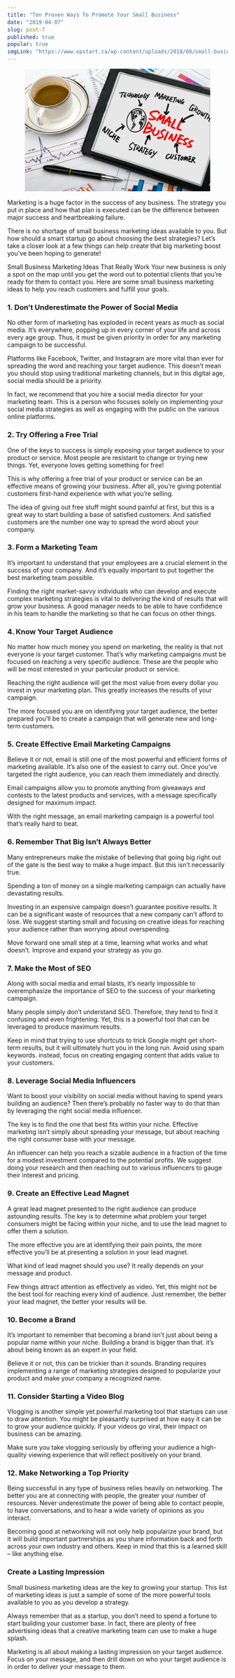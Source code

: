 ```yaml
---
title: "Ten Proven Ways To Promote Your Small Business"
date: "2019-04-07"
slug: post-7
published: true
popular: true
imgLink: "https://www.opstart.ca/wp-content/uploads/2018/08/small-business-marketing-ideas-400x250.jpeg"
---
```

<!-- markdownlint-disable MD033 -->

<figure class="figure">
    <img src="./images/small-business.jpeg" alt=""/>
</figure>

Marketing is a huge factor in the success of any business. The strategy you put in place and how that plan is executed can be the difference between major success and heartbreaking failure.

There is no shortage of small business marketing ideas available to you. But how should a smart startup go about choosing the best strategies? Let’s take a closer look at a few things can help create that big marketing boost you’ve been hoping to generate!

Small Business Marketing Ideas That Really Work
Your new business is only a spot on the map until you get the word out to potential clients that you’re ready for them to contact you. Here are some small business marketing ideas to help you reach customers and fulfill your goals.

### 1. Don’t Underestimate the Power of Social Media
No other form of marketing has exploded in recent years as much as social media. It’s everywhere, popping up in every corner of your life and across every age group. Thus, it must be given priority in order for any marketing campaign to be successful.

Platforms like Facebook, Twitter, and Instagram are more vital than ever for spreading the word and reaching your target audience. This doesn’t mean you should stop using traditional marketing channels, but in this digital age, social media should be a priority.

In fact, we recommend that you hire a social media director for your marketing team. This is a person who focuses solely on implementing your social media strategies as well as engaging with the public on the various online platforms.

### 2. Try Offering a Free Trial
One of the keys to success is simply exposing your target audience to your product or service. Most people are resistant to change or trying new things. Yet, everyone loves getting something for free!

This is why offering a free trial of your product or service can be an effective means of growing your business. After all, you’re giving potential customers first-hand experience with what you’re selling.

The idea of giving out free stuff might sound painful at first, but this is a great way to start building a base of satisfied customers. And satisfied customers are the number one way to spread the word about your company.

### 3. Form a Marketing Team
It’s important to understand that your employees are a crucial element in the success of your company. And it’s equally important to put together the best marketing team possible.

Finding the right market-savvy individuals who can develop and execute complex marketing strategies is vital to delivering the kind of results that will grow your business. A good manager needs to be able to have confidence in his team to handle the marketing so that he can focus on other things.

### 4. Know Your Target Audience
No matter how much money you spend on marketing, the reality is that not everyone is your target customer. That’s why marketing campaigns must be focused on reaching a very specific audience. These are the people who will be most interested in your particular product or service.

Reaching the right audience will get the most value from every dollar you invest in your marketing plan. This greatly increases the results of your campaign.

The more focused you are on identifying your target audience, the better prepared you’ll be to create a campaign that will generate new and long-term customers.

### 5. Create Effective Email Marketing Campaigns
Believe it or not, email is still one of the most powerful and efficient forms of marketing available. It’s also one of the easiest to carry out. Once you’ve targeted the right audience, you can reach them immediately and directly.

Email campaigns allow you to promote anything from giveaways and contests to the latest products and services, with a message specifically designed for maximum impact.

With the right message, an email marketing campaign is a powerful tool that’s really hard to beat.

### 6. Remember That Big Isn’t Always Better
Many entrepreneurs make the mistake of believing that going big right out of the gate is the best way to make a huge impact. But this isn’t necessarily true.

Spending a ton of money on a single marketing campaign can actually have devastating results.

Investing in an expensive campaign doesn’t guarantee positive results. It can be a significant waste of resources that a new company can’t afford to lose. We suggest starting small and focusing on creative ideas for reaching your audience rather than worrying about overspending.

Move forward one small step at a time, learning what works and what doesn’t. Improve and expand your strategy as you go.

### 7. Make the Most of SEO
Along with social media and email blasts, it’s nearly impossible to overemphasize the importance of SEO to the success of your marketing campaign.

Many people simply don’t understand SEO. Therefore, they tend to find it confusing and even frightening. Yet, this is a powerful tool that can be leveraged to produce maximum results.

Keep in mind that trying to use shortcuts to trick Google might get short-term results, but it will ultimately hurt you in the long run. Avoid using spam keywords. instead, focus on creating engaging content that adds value to your customers.

### 8. Leverage Social Media Influencers
Want to boost your visibility on social media without having to spend years building an audience? Then there’s probably no faster way to do that than by leveraging the right social media influencer.

The key is to find the one that best fits within your niche. Effective marketing isn’t simply about spreading your message, but about reaching the right consumer base with your message.

An influencer can help you reach a sizable audience in a fraction of the time for a modest investment compared to the potential profits. We suggest doing your research and then reaching out to various influencers to gauge their interest and pricing.

### 9. Create an Effective Lead Magnet
A great lead magnet presented to the right audience can produce astounding results. The key is to determine what problem your target consumers might be facing within your niche, and to use the lead magnet to offer them a solution.

The more effective you are at identifying their pain points, the more effective you’ll be at presenting a solution in your lead magnet.

What kind of lead magnet should you use? It really depends on your message and product.

Few things attract attention as effectively as video. Yet, this might not be the best tool for reaching every kind of audience. Just remember, the better your lead magnet, the better your results will be.

### 10. Become a Brand
It’s important to remember that becoming a brand isn’t just about being a popular name within your niche. Building a brand is bigger than that. it’s about being known as an expert in your field.

Believe it or not, this can be trickier than it sounds. Branding requires implementing a range of marketing strategies designed to popularize your product and make your company a recognized name.

### 11. Consider Starting a Video Blog
Vlogging is another simple yet powerful marketing tool that startups can use to draw attention. You might be pleasantly surprised at how easy it can be to grow your audience quickly. If your videos go viral, their impact on business can be amazing.

Make sure you take vlogging seriously by offering your audience a high-quality viewing experience that will reflect positively on your brand.

### 12. Make Networking a Top Priority
Being successful in any type of business relies heavily on networking. The better you are at connecting with people, the greater your number of resources. Never underestimate the power of being able to contact people, to have conversations, and to hear a wide variety of opinions as you interact.

Becoming good at networking will not only help popularize your brand, but it will build important partnerships as you share information back and forth across your own industry and others. Keep in mind that this is a learned skill – like anything else.

### Create a Lasting Impression
Small business marketing ideas are the key to growing your startup. This list of marketing ideas is just a sample of some of the more powerful tools available to you as you develop a strategy.

Always remember that as a startup, you don’t need to spend a fortune to start building your customer base. In fact, there are plenty of free advertising ideas that a creative marketing team can use to make a huge splash.

Marketing is all about making a lasting impression on your target audience. Focus on your message, and then drill down on who your target audience is in order to deliver your message to them.